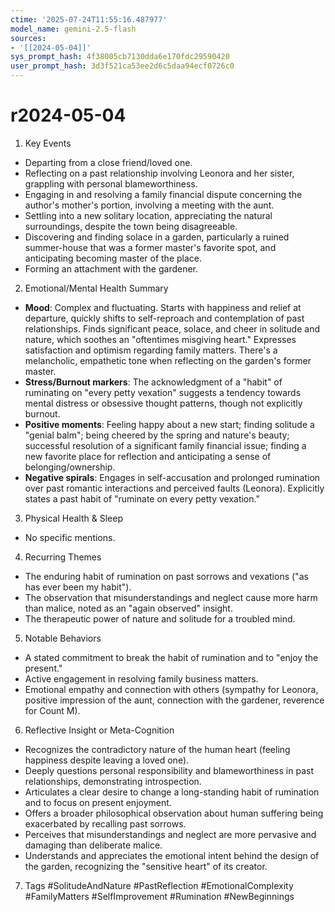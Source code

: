 ```yaml
---
ctime: '2025-07-24T11:55:16.487977'
model_name: gemini-2.5-flash
sources:
- '[[2024-05-04]]'
sys_prompt_hash: 4f38005cb7130dda6e170fdc29590420
user_prompt_hash: 3d3f521ca53ee2d6c5daa94ecf0726c0
---
```

# r2024-05-04

1. Key Events
*   Departing from a close friend/loved one.
*   Reflecting on a past relationship involving Leonora and her sister, grappling with personal blameworthiness.
*   Engaging in and resolving a family financial dispute concerning the author's mother's portion, involving a meeting with the aunt.
*   Settling into a new solitary location, appreciating the natural surroundings, despite the town being disagreeable.
*   Discovering and finding solace in a garden, particularly a ruined summer-house that was a former master's favorite spot, and anticipating becoming master of the place.
*   Forming an attachment with the gardener.

2. Emotional/Mental Health Summary
*   **Mood**: Complex and fluctuating. Starts with happiness and relief at departure, quickly shifts to self-reproach and contemplation of past relationships. Finds significant peace, solace, and cheer in solitude and nature, which soothes an "oftentimes misgiving heart." Expresses satisfaction and optimism regarding family matters. There's a melancholic, empathetic tone when reflecting on the garden's former master.
*   **Stress/Burnout markers**: The acknowledgment of a "habit" of ruminating on "every petty vexation" suggests a tendency towards mental distress or obsessive thought patterns, though not explicitly burnout.
*   **Positive moments**: Feeling happy about a new start; finding solitude a "genial balm"; being cheered by the spring and nature's beauty; successful resolution of a significant family financial issue; finding a new favorite place for reflection and anticipating a sense of belonging/ownership.
*   **Negative spirals**: Engages in self-accusation and prolonged rumination over past romantic interactions and perceived faults (Leonora). Explicitly states a past habit of "ruminate on every petty vexation."

3. Physical Health & Sleep
*   No specific mentions.

4. Recurring Themes
*   The enduring habit of rumination on past sorrows and vexations ("as has ever been my habit").
*   The observation that misunderstandings and neglect cause more harm than malice, noted as an "again observed" insight.
*   The therapeutic power of nature and solitude for a troubled mind.

5. Notable Behaviors
*   A stated commitment to break the habit of rumination and to "enjoy the present."
*   Active engagement in resolving family business matters.
*   Emotional empathy and connection with others (sympathy for Leonora, positive impression of the aunt, connection with the gardener, reverence for Count M).

6. Reflective Insight or Meta-Cognition
*   Recognizes the contradictory nature of the human heart (feeling happiness despite leaving a loved one).
*   Deeply questions personal responsibility and blameworthiness in past relationships, demonstrating introspection.
*   Articulates a clear desire to change a long-standing habit of rumination and to focus on present enjoyment.
*   Offers a broader philosophical observation about human suffering being exacerbated by recalling past sorrows.
*   Perceives that misunderstandings and neglect are more pervasive and damaging than deliberate malice.
*   Understands and appreciates the emotional intent behind the design of the garden, recognizing the "sensitive heart" of its creator.

7. Tags
#SolitudeAndNature #PastReflection #EmotionalComplexity #FamilyMatters #SelfImprovement #Rumination #NewBeginnings
